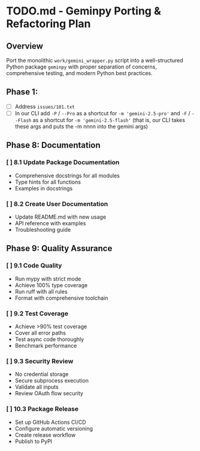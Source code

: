 # TODO.md - Geminpy Porting & Refactoring Plan

## Overview

Port the monolithic `work/gemini_wrapper.py` script into a well-structured Python package `geminpy` with proper separation of concerns, comprehensive testing, and modern Python best practices.

## Phase 1: 

- [ ] Address `issues/101.txt`
- [ ] In our CLI add `-P` / `--Pro` as a shortcut for `-m 'gemini-2.5-pro'` and `-F` / `--Flash` as a shortcut for `-m 'gemini-2.5-flash'` (that is, our CLI takes these args and puts the -m nnnn into the gemini args)

## Phase 8: Documentation

### [ ] 8.1 Update Package Documentation

- Comprehensive docstrings for all modules
- Type hints for all functions
- Examples in docstrings

### [ ] 8.2 Create User Documentation

- Update README.md with new usage
- API reference with examples
- Troubleshooting guide

## Phase 9: Quality Assurance

### [ ] 9.1 Code Quality

- Run mypy with strict mode
- Achieve 100% type coverage
- Run ruff with all rules
- Format with comprehensive toolchain

### [ ] 9.2 Test Coverage

- Achieve >90% test coverage
- Cover all error paths
- Test async code thoroughly
- Benchmark performance

### [ ] 9.3 Security Review

- No credential storage
- Secure subprocess execution
- Validate all inputs
- Review OAuth flow security


### [ ] 10.3 Package Release

- Set up GitHub Actions CI/CD
- Configure automatic versioning
- Create release workflow
- Publish to PyPI

